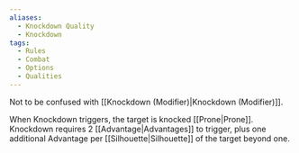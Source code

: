 ```yaml
---
aliases:
  - Knockdown Quality
  - Knockdown
tags:
  - Rules
  - Combat
  - Options
  - Qualities
---
```

Not to be confused with [[Knockdown (Modifier)|Knockdown (Modifier)]].

When Knockdown triggers, the target is knocked [[Prone|Prone]]. Knockdown requires 2 [[Advantage|Advantages]] to trigger, plus one additional Advantage per [[Silhouette|Silhouette]] of the target beyond one.
